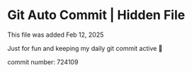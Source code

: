 # Git Auto Commit | Hidden File

This file was added Feb 12, 2025

Just for fun and keeping my daily git commit active 🤪

commit number: 724109
